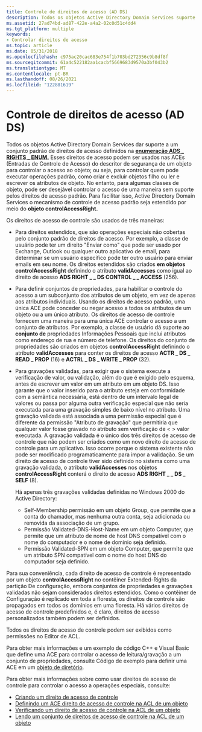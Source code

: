 ```yaml
---
title: Controle de direitos de acesso (AD DS)
description: Todos os objetos Active Directory Domain Services suporte a um conjunto padrão de direitos de acesso definidos na enumeração ADS \_ RIGHTS \_ ENUM.
ms.assetid: 27ad74bd-ad87-422e-a4a2-02c0d51c4dd4
ms.tgt_platform: multiple
keywords:
- Controlar direitos de acesso
ms.topic: article
ms.date: 05/31/2018
ms.openlocfilehash: c975ac20cac683e754f1b703bd272356c9b8df8f
ms.sourcegitcommit: 61a4c522182aa1cacbf5669683d9570a3bf043b2
ms.translationtype: MT
ms.contentlocale: pt-BR
ms.lasthandoff: 08/26/2021
ms.locfileid: "122881619"
---
```

# <a name="control-access-rights-ad-ds"></a>Controle de direitos de acesso (AD DS)

Todos os objetos Active Directory Domain Services dar suporte a um conjunto padrão de direitos de acesso definidos na [**enumeração ADS \_ RIGHTS \_ ENUM.**](/windows/win32/api/iads/ne-iads-ads_rights_enum) Esses direitos de acesso podem ser usados nas ACEs (Entradas de Controle de Acesso) do descritor de segurança de um objeto para controlar o acesso ao objeto; ou seja, para controlar quem pode executar operações padrão, como criar e excluir objetos filho ou ler e escrever os atributos de objeto. No entanto, para algumas classes de objeto, pode ser desejável controlar o acesso de uma maneira sem suporte pelos direitos de acesso padrão. Para facilitar isso, Active Directory Domain Services o mecanismo de controle de acesso padrão seja estendido por meio do **objeto controlAccessRight.**

Os direitos de acesso de controle são usados de três maneiras:

-   Para direitos estendidos, que são operações especiais não cobertas pelo conjunto padrão de direitos de acesso. Por exemplo, a classe de usuário pode ter um direito "Enviar como" que pode ser usado por Exchange, Outlook ou qualquer outro aplicativo de email, para determinar se um usuário específico pode ter outro usuário para enviar emails em seu nome. Os direitos estendidos são criados **em objetos controlAccessRight** definindo o atributo **validAccesses** como igual ao direito de acesso **ADS RIGHT \_ \_ DS CONTROL \_ \_ ACCESS** (256).
-   Para definir conjuntos de propriedades, para habilitar o controle do acesso a um subconjunto dos atributos de um objeto, em vez de apenas aos atributos individuais. Usando os direitos de acesso padrão, uma única ACE pode conceder ou negar acesso a todos os atributos de um objeto ou a um único atributo. Os direitos de acesso de controle fornecem uma maneira para uma única ACE controlar o acesso a um conjunto de atributos. Por exemplo, a classe de usuário dá suporte ao **conjunto de** propriedades Informações Pessoais que inclui atributos como endereço de rua e número de telefone. Os direitos do conjunto de propriedades são criados em objetos **controlAccessRight** definindo o atributo **validAccesses** para conter os direitos de acesso **ACTR \_ DS \_ READ \_ PROP** (16) e **ACTRL \_ DS \_ WRITE \_ PROP** (32).
-   Para gravações validadas, para exigir que o sistema execute a verificação de valor, ou validação, além do que é exigido pelo esquema, antes de escrever um valor em um atributo em um objeto DS. Isso garante que o valor inserido para o atributo esteja em conformidade com a semântica necessária, está dentro de um intervalo legal de valores ou passa por alguma outra verificação especial que não seria executada para uma gravação simples de baixo nível no atributo. Uma gravação validada está associada a uma permissão especial que é diferente da permissão "Atributo de gravação" que permitiria que qualquer valor fosse gravado no atributo sem verificação de &lt; &gt; valor executada. A gravação validada é o único dos três direitos de acesso de controle que não podem ser criados como um novo direito de acesso de controle para um aplicativo. Isso ocorre porque o sistema existente não pode ser modificado programaticamente para impor a validação. Se um direito de acesso de controle tiver sido definido no sistema como uma gravação validada, o atributo **validAccesses** nos objetos **controlAccessRight** conterá o direito de acesso **ADS RIGHT \_ \_ DS \_ SELF** (8).

    Há apenas três gravações validadas definidas no Windows 2000 do Active Directory:

    -   Self-Membership permissão em um objeto Group, que permite que a conta do chamador, mas nenhuma outra conta, seja adicionada ou removida da associação de um grupo.
    -   Permissão Validated-DNS-Host-Name em um objeto Computer, que permite que um atributo de nome de host DNS compatível com o nome do computador e o nome de domínio seja definido.
    -   Permissão Validated-SPN em um objeto Computer, que permite que um atributo SPN compatível com o nome do host DNS do computador seja definido.

Para sua conveniência, cada direito de acesso de controle é representado por um objeto **controlAccessRight** no contêiner Extended-Rights da partição De configuração, embora conjuntos de propriedades e gravações validadas não sejam considerados direitos estendidos. Como o contêiner de Configuração é replicado em toda a floresta, os direitos de controle são propagados em todos os domínios em uma floresta. Há vários direitos de acesso de controle predefinidos e, é claro, direitos de acesso personalizados também podem ser definidos.

Todos os direitos de acesso de controle podem ser exibidos como permissões no Editor de ACL.

Para obter mais informações e um exemplo de código C++ e Visual Basic que define uma ACE para controlar o acesso de leitura/gravação a um conjunto de propriedades, consulte Código de exemplo para definir uma ACE em um [objeto de diretório](example-code-for-setting-an-ace-on-a-directory-object.md).

Para obter mais informações sobre como usar direitos de acesso de controle para controlar o acesso a operações especiais, consulte:

-   [Criando um direito de acesso de controle](creating-a-control-access-right.md)
-   [Definindo um ACE direito de acesso de controle na ACL de um objeto](setting-a-control-access-right-ace-in-an-objectampaposs-acl.md)
-   [Verificando um direito de acesso de controle na ACL de um objeto](checking-a-control-access-right-in-an-objectampaposs-acl.md)
-   [Lendo um conjunto de direitos de acesso de controle na ACL de um objeto](reading-a-control-access-right-set-in-an-objectampaposs-acl.md)

 

 
